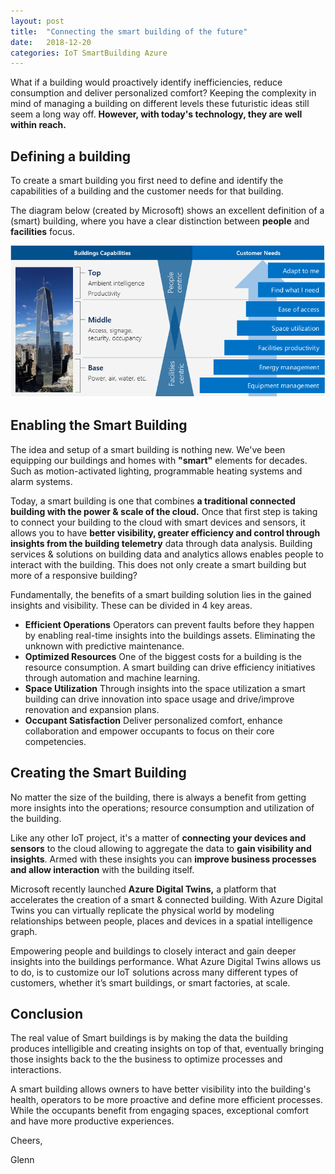 ```yaml
---
layout: post
title:  "Connecting the smart building of the future"
date:   2018-12-20
categories: IoT SmartBuilding Azure
---
```


What if a building would proactively identify inefficiencies, reduce consumption and deliver personalized comfort? Keeping the complexity in mind of managing a building on different levels these futuristic ideas still seem a long way off. **However, with today's technology, they are well within reach.**

## Defining a building

To create a smart building you first need to define and identify the capabilities of a building and the customer needs for that building.

The diagram below (created by Microsoft) shows an excellent definition of a (smart) building, where you have a clear distinction between **people** and **facilities** focus.

![SmartBuilding001](/assets/media/posts/2018/smartbuilding0011.png)

## Enabling the Smart Building

The idea and setup of a smart building is nothing new. We've been equipping our buildings and homes with **"smart"** elements for decades. Such as motion-activated lighting, programmable heating systems and alarm systems.

Today, a smart building is one that combines **a traditional connected building with the power & scale of the cloud.** Once that first step is taking to connect your building to the cloud with smart devices and sensors, it allows you to have **better visibility, greater efficiency and control through insights from the building telemetry** data through data analysis. Building services & solutions on building data and analytics allows enables people to interact with the building. This does not only create a smart building but more of a responsive building?

Fundamentally, the benefits of a smart building solution lies in the gained insights and visibility. These can be divided in 4 key areas.

- **Efficient Operations** Operators can prevent faults before they happen by enabling real-time insights into the buildings assets. Eliminating the unknown with predictive maintenance.
- **Optimized Resources** One of the biggest costs for a building is the resource consumption. A smart building can drive efficiency initiatives through automation and machine learning.
- **Space Utilization** Through insights into the space utilization a smart building can drive innovation into space usage and drive/improve renovation and expansion plans.
- **Occupant Satisfaction** Deliver personalized comfort, enhance collaboration and empower occupants to focus on their core competencies.

## Creating the Smart Building

No matter the size of the building, there is always a benefit from getting more insights into the operations; resource consumption and utilization of the building.

Like any other IoT project, it's a matter of **connecting your devices and sensors** to the cloud allowing to aggregate the data to **gain visibility and insights**. Armed with these insights you can **improve business processes and allow interaction** with the building itself.

Microsoft recently launched **Azure Digital Twins,** a platform that accelerates the creation of a smart & connected building. With Azure Digital Twins you can virtually replicate the physical world by modeling relationships between people, places and devices in a spatial intelligence graph.

Empowering people and buildings to closely interact and gain deeper insights into the buildings performance. What Azure Digital Twins allows us to do, is to customize our IoT solutions across many different types of customers, whether it’s smart buildings, or smart factories, at scale.

## Conclusion

The real value of Smart buildings is by making the data the building produces intelligible and creating insights on top of that, eventually bringing those insights back to the the business to optimize processes and interactions.

A smart building allows owners to have better visibility into the building's health, operators to be more proactive and define more efficient processes. While the occupants benefit from engaging spaces, exceptional comfort and have more productive experiences.

Cheers,

Glenn
